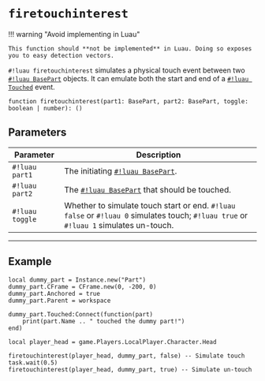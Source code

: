 # `firetouchinterest`

!!! warning "Avoid implementing in Luau"

    This function should **not be implemented** in Luau. Doing so exposes you to easy detection vectors.

`#!luau firetouchinterest` simulates a physical touch event between two [`#!luau BasePart`](https://create.roblox.com/docs/reference/engine/classes/BasePart) objects. It can emulate both the start and end of a [`#!luau Touched`](https://create.roblox.com/docs/reference/engine/classes/BasePart#Touched) event.

```luau
function firetouchinterest(part1: BasePart, part2: BasePart, toggle: boolean | number): ()
```

## Parameters

| Parameter      | Description                                                                                  |
|----------------|----------------------------------------------------------------------------------------------|
| `#!luau part1`   | The initiating [`#!luau BasePart`](https://create.roblox.com/docs/reference/engine/classes/BasePart). |
| `#!luau part2`   | The [`#!luau BasePart`](https://create.roblox.com/docs/reference/engine/classes/BasePart) that should be touched.            |
| `#!luau toggle`  | Whether to simulate touch start or end. `#!luau false` or `#!luau 0` simulates touch; `#!luau true` or `#!luau 1` simulates un-touch. |

---

## Example

```luau title="Simulating a Touched event using firetouchinterest" linenums="1"
local dummy_part = Instance.new("Part")
dummy_part.CFrame = CFrame.new(0, -200, 0)
dummy_part.Anchored = true
dummy_part.Parent = workspace

dummy_part.Touched:Connect(function(part)
    print(part.Name .. " touched the dummy part!")
end)

local player_head = game.Players.LocalPlayer.Character.Head

firetouchinterest(player_head, dummy_part, false) -- Simulate touch
task.wait(0.5)
firetouchinterest(player_head, dummy_part, true) -- Simulate un-touch
```

